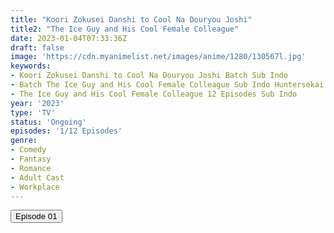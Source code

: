 ```yaml
---
title: "Koori Zokusei Danshi to Cool Na Douryou Joshi"
title2: "The Ice Guy and His Cool Female Colleague"
date: 2023-01-04T07:33:36Z
draft: false
image: 'https://cdn.myanimelist.net/images/anime/1280/130567l.jpg'
keywords:
- Koori Zokusei Danshi to Cool Na Douryou Joshi Batch Sub Indo
- Batch The Ice Guy and His Cool Female Colleague Sub Indo Huntersekai
- The Ice Guy and His Cool Female Colleague 12 Episodes Sub Indo
year: '2023'
type: 'TV'
status: 'Ongoing'
episodes: '1/12 Episodes'
genre:
- Comedy
- Fantasy
- Romance
- Adult Cast
- Workplace
---
```


<div class="d-g gg-5 gtc-r ai-c">
<button onclick="window.open('?arc=LWiXzgRgCW_20230104/1/MP4/Kuramanime-KOCOOL-01-480p-Huntersekai','_blank')">Episode 01</button>
</div>